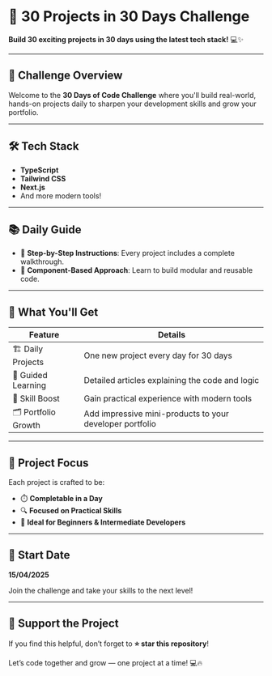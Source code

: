 # 🚀 30 Projects in 30 Days Challenge

**Build 30 exciting projects in 30 days using the latest tech stack!** 💻✨  

---

## 🎯 Challenge Overview

Welcome to the **30 Days of Code Challenge** where you'll build real-world, hands-on projects daily to sharpen your development skills and grow your portfolio.

---

## 🛠️ Tech Stack

- **TypeScript**  
- **Tailwind CSS**  
- **Next.js**  
- And more modern tools!

---

## 📚 Daily Guide

- 🧠 **Step-by-Step Instructions**: Every project includes a complete walkthrough.  
- 🧩 **Component-Based Approach**: Learn to build modular and reusable code.

---

## 🌟 What You'll Get

| Feature             | Details                                                                 |
|---------------------|-------------------------------------------------------------------------|
| 🏗️ Daily Projects   | One new project every day for 30 days                                   |
| 📝 Guided Learning  | Detailed articles explaining the code and logic                         |
| 💪 Skill Boost      | Gain practical experience with modern tools                             |
| 🗂️ Portfolio Growth | Add impressive mini-products to your developer portfolio                |

---

## 🎨 Project Focus

Each project is crafted to be:

- ⏱️ **Completable in a Day**  
- 🔍 **Focused on Practical Skills**  
- 🚀 **Ideal for Beginners & Intermediate Developers**

---

## 📅 Start Date

**15/04/2025**

Join the challenge and take your skills to the next level!

---

## 🌟 Support the Project

If you find this helpful, don’t forget to **⭐ star this repository**!

Let’s code together and grow — one project at a time! 💻🔥

